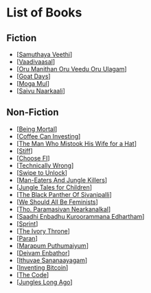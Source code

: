 # List of Books

## Fiction
* [[Samuthaya Veethi]]
* [[Vaadivaasal]]
* [[Oru Manithan Oru Veedu Oru Ulagam]]
* [[Goat Days]]
* [[Moga Mul]]
* [[Saivu Naarkaali]]

## Non-Fiction
* [[Being Mortal]]
* [[Coffee Can Investing]]
* [[The Man Who Mistook His Wife for a Hat]]
* [[Stiff]]
* [[Choose FI]]
* [[Technically Wrong]]
* [[Swipe to Unlock]]
* [[Man-Eaters And Jungle Killers]]
* [[Jungle Tales for Children]]
* [[The Black Panther Of Sivanipalli]]
* [[We Should All Be Feminists]]
* [[Tho. Paramasivan Nearkanalkal]]
* [[Saadhi Enbadhu Kuroorammana Edhartham]]
* [[Sprint]]
* [[The Ivory Throne]]
* [[Paran]]
* [[Marapum Puthumaiyum]]
* [[Deivam Enbathor]]
* [[Ithuvae Sananaayagam]]
* [[Inventing Bitcoin]]
* [[The Code]]
* [[Jungles Long Ago]]


[//begin]: # "Autogenerated link references for markdown compatibility"
[Samuthaya Veethi]: <Samuthaya Veethi.md> "Samuthaya Veethi"
[Vaadivaasal]: Vaadivaasal.md "Vaadivaasal"
[Oru Manithan Oru Veedu Oru Ulagam]: <Oru Manithan Oru Veedu Oru Ulagam.md> "Oru Manithan Oru Veedu Oru Ulagam"
[Goat Days]: <Goat Days.md> "Goat Days"
[Moga Mul]: <Moga Mul.md> "Moga Mul"
[Saivu Naarkaali]: <Saivu Naarkaali.md> "Saivu Naarkaali"
[Being Mortal]: <Being Mortal.md> "Being Mortal"
[Coffee Can Investing]: <Coffee Can Investing.md> "Coffee Can Investing"
[The Man Who Mistook His Wife for a Hat]: <The Man Who Mistook His Wife for a Hat.md> "The Man Who Mistook His Wife for a Hat"
[Stiff]: Stiff.md "Stiff"
[Choose FI]: <Choose FI.md> "Choose FI"
[Technically Wrong]: <Technically Wrong.md> "Technically Wrong"
[Swipe to Unlock]: <Swipe to Unlock.md> "Swipe to Unlock"
[Man-Eaters And Jungle Killers]: <Man-Eaters And Jungle Killers.md> "Man-Eaters And Jungle Killers"
[Jungle Tales for Children]: <Jungle Tales for Children.md> "Jungle Tales for Children"
[The Black Panther Of Sivanipalli]: <The Black Panther Of Sivanipalli.md> "The Black Panther Of Sivanipalli"
[We Should All Be Feminists]: <We Should All Be Feminists.md> "We Should All Be Feminists"
[Tho. Paramasivan Nearkanalkal]: <Tho. Paramasivan Nearkanalkal.md> "Tho. Paramasivan Nearkanalkal"
[Saadhi Enbadhu Kuroorammana Edhartham]: <Saadhi Enbadhu Kuroorammana Edhartham.md> "Saadhi Enbadhu Kuroorammana Edhartham"
[Sprint]: Sprint.md "Sprint"
[The Ivory Throne]: <The Ivory Throne.md> "The Ivory Throne"
[Paran]: Paran.md "Paran"
[Marapum Puthumaiyum]: <Marapum Puthumaiyum.md> "Marapum Puthumaiyum"
[Deivam Enbathor]: <Deivam Enbathor.md> "Deivam Enbathor"
[Ithuvae Sananaayagam]: <Ithuvae Sananaayagam.md> "Ithuvae Sananaayagam"
[Inventing Bitcoin]: <Inventing Bitcoin.md> "Inventing Bitcoin"
[The Code]: <The Code.md> "The Code. the Evaluation. the Protocols"
[Jungles Long Ago]: <Jungles Long Ago.md> "Jungles Long Ago"
[//end]: # "Autogenerated link references"
